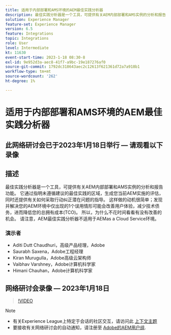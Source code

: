 ```yaml
---
title: 适用于内部部署和AMS环境的AEM最佳实践分析器
description: 最佳实践分析器是一个工具，可提供有关AEM内部部署和AMS实例的分析和报告功能。 它通过指明未遵循建议的最佳实践的区域，生成您当前AEM实施的评估，同时还提供有关如何采取行动纠正潜在问题的指导。
solution: Experience Manager
feature-set: Experience Manager
version: 6.5
feature: Integrations
topic: Integrations
role: User
level: Intermediate
kt: 11630
event-start-time: 2023-1-18 08:30-8
exl-id: 9e952d3a-aec8-41f7-a9bc-19e187276af0
source-git-commit: 1792dc318643aec2c12613f621361d72a7a918b1
workflow-type: tm+mt
source-wordcount: '262'
ht-degree: 1%

---
```


# 适用于内部部署和AMS环境的AEM最佳实践分析器

## 此网络研讨会已于2023年1月18日举行 — 请观看以下录像

## 描述

最佳实践分析器是一个工具，可提供有关AEM内部部署和AMS实例的分析和报告功能。 它通过指明未遵循建议的最佳实践的区域，生成您当前AEM实施的评估，同时还提供有关如何采取行动纠正潜在问题的指导。 这样做的动机很简单；发现并解决您的AEM环境中仅出现的1个误用情形可能会改善用户体验，减少技术债务，进而降低您的总拥有成本(TCO)。 所以，为什么不花时间看看有没有改善的机会。
请注意，AEM最佳实践分析器不适用于AEMas a Cloud Service环境。

### 演示者

* Aditi Dutt Chaudhuri，高级产品经理，Adobe
* Saurabh Saxena，Adobe工程经理
* Kiran Murugulla，Adobe高级云架构师
* Vaibhav Varshney，Adobe计算机科学家
* Himani Chauhan，Adobe计算机科学家

## 网络研讨会录像 — 2023年1月18日

>[!VIDEO](https://video.tv.adobe.com/v/3413364/)

>[!NOTE]
>
>* 有关Experience League上特定于会话的社区交互，请访问此 [上下文主题](https://bit.ly/3Z6AyM1)
>* 要接收有关网络研讨会的自动通知，请注册至 [Adobe的AEM用户组](https://aem-augs.adobe.com/).
